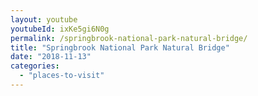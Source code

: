 ```yaml
---
layout: youtube
youtubeId: ixKe5gi6N0g
permalink: /springbrook-national-park-natural-bridge/
title: "Springbrook National Park Natural Bridge"
date: "2018-11-13"
categories: 
  - "places-to-visit"
---
```


